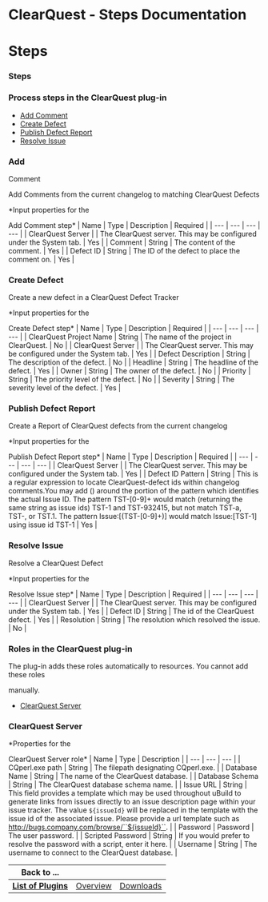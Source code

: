 
ClearQuest - Steps Documentation
================================

# Steps




### Steps




 



### Process steps in the ClearQuest plug-in


* [Add Comment](#add_comment)
* [Create 
Defect](#create_defect)
* [Publish Defect Report](#publish_defect_report)
* [Resolve Issue](#resolve_issue)




### Add 
Comment


Add Comments from the current changelog to matching ClearQuest Defects




*Input properties for the  

Add 
Comment step*  | Name | Type | Description | Required |
| --- | --- | --- | --- |
| ClearQuest Server |  | The 
ClearQuest server. This may be configured under the System tab. | Yes |
| Comment | String | The content of the comment.
 | Yes |
| Defect ID | String | The ID of the defect to place the comment on. | Yes |


### Create Defect


Create a new
 defect in a ClearQuest Defect Tracker




*Input properties for the  

Create Defect step*  | Name | Type | Description
 | Required |
| --- | --- | --- | --- |
| ClearQuest Project Name | String | The name of the project in ClearQuest. | No
 |
| ClearQuest Server |  | The ClearQuest server. This may be configured under the System tab. | Yes |
| Defect 
Description | String | The description of the defect. | No |
| Headline | String | The headline of the defect. | Yes |
|
 Owner | String | The owner of the defect. | No |
| Priority | String | The priority level of the defect. | No |
| 
Severity | String | The severity level of the defect. | Yes |


### Publish Defect Report


Create a Report of 
ClearQuest defects from the current changelog




*Input properties for the  

Publish Defect Report step*  | Name | 
Type | Description | Required |
| --- | --- | --- | --- |
| ClearQuest Server |  | The ClearQuest server. This may be 
configured under the System tab. | Yes |
| Defect ID Pattern | String | This is a regular expression to locate 
ClearQuest-defect ids within
changelog comments.You may add () around the portion of the pattern
which identifies the 
actual Issue ID. The pattern TST-[0-9]+ would match
(returning the same string as issue ids) TST-1 and TST-932415, but 
not
match TST-a, TST-, or TST.1. The pattern Issue:\[(TST-[0-9]+)\]
would match Issue:[TST-1] using issue id TST-1 | Yes
 |


### Resolve Issue


Resolve a ClearQuest Defect




*Input properties for the  

Resolve Issue step*  | Name | Type
 | Description | Required |
| --- | --- | --- | --- |
| ClearQuest Server |  | The ClearQuest server. This may be 
configured under the System tab. | Yes |
| Defect ID | String | The id of the ClearQuest defect. | Yes |
| Resolution | 
String | The resolution which resolved the issue. | No |




### Roles in the ClearQuest plug-in


The plug-in adds 
these roles automatically to resources. You cannot add these roles  

manually.



* [ClearQuest 
Server](#clearquest_server_role)



### ClearQuest Server




*Properties for the  

ClearQuest Server role*  | Name | 
Type | Description |
| --- | --- | --- |
| CQperl.exe path | String | The filepath designating CQperl.exe. |
| Database 
Name | String | The name of the ClearQuest database. |
| Database Schema | String | The ClearQuest database schema name.
 |
| Issue URL | String | This field provides a template which may be used throughout
uBuild to generate links from 
issues directly to an issue description
page within your issue tracker. The value ``${issueId}`` will be replaced
in the
 template with the issue id of the associated issue. Please provide
a url template such as 
http://bugs.company.com/browse/``${issueId}``. |
| Password | Password | The user password. |
| Scripted Password | 
String | If you would prefer to resolve the password with a script,
enter it here. |
| Username | String | The username 
to connect to the ClearQuest database. |





|Back to ...|||
| :---: | :---: | :---: |
|[**List of Plugins**](../../index.md)|[Overview](./overview.md)|[Downloads](./downloads.md)|
